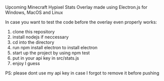 Upcoming Minecraft Hypixel Stats Overlay made using Electron.js for Windows, MacOS and Linux

In case you want to test the code before the overlay even properly works:
1. clone this repository
2. install nodejs if neccessary
3. cd into the directory
4. run npm install electron to install electron
5. start up the project by using npm test
6. put in your api key in src/stats.js
7. enjoy I guess

PS: please dont use my api key in case I forgot to remove it before pushing